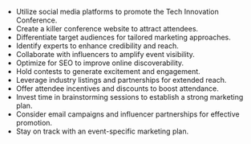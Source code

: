 - Utilize social media platforms to promote the Tech Innovation Conference.
- Create a killer conference website to attract attendees.
- Differentiate target audiences for tailored marketing approaches.
- Identify experts to enhance credibility and reach.
- Collaborate with influencers to amplify event visibility.
- Optimize for SEO to improve online discoverability.
- Hold contests to generate excitement and engagement.
- Leverage industry listings and partnerships for extended reach.
- Offer attendee incentives and discounts to boost attendance.
- Invest time in brainstorming sessions to establish a strong marketing plan.
- Consider email campaigns and influencer partnerships for effective promotion.
- Stay on track with an event-specific marketing plan.